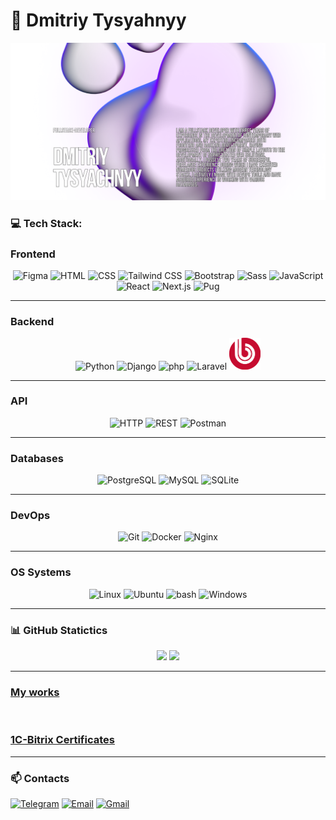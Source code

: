 # 👋 Dmitriy Tysyahnyy

![bg-image](img/bg-en.png)

### 💻 Tech Stack:

### Frontend
<div align="center">
  <img width="50" src="https://raw.githubusercontent.com/marwin1991/profile-technology-icons/refs/heads/main/icons/figma.png" alt="Figma" title="Figma"/>
	<img width="50" src="https://raw.githubusercontent.com/marwin1991/profile-technology-icons/refs/heads/main/icons/html.png" alt="HTML" title="HTML"/>
	<img width="50" src="https://raw.githubusercontent.com/marwin1991/profile-technology-icons/refs/heads/main/icons/css.png" alt="CSS" title="CSS"/>
	<img width="50" src="https://raw.githubusercontent.com/marwin1991/profile-technology-icons/refs/heads/main/icons/tailwind_css.png" alt="Tailwind CSS" title="Tailwind CSS"/>
	<img width="50" src="https://raw.githubusercontent.com/marwin1991/profile-technology-icons/refs/heads/main/icons/bootstrap.png" alt="Bootstrap" title="Bootstrap"/>
	<img width="50" src="https://raw.githubusercontent.com/marwin1991/profile-technology-icons/refs/heads/main/icons/sass.png" alt="Sass" title="Sass"/>
	<img width="50" src="https://raw.githubusercontent.com/marwin1991/profile-technology-icons/refs/heads/main/icons/javascript.png" alt="JavaScript" title="JavaScript"/>
	<img width="50" src="https://raw.githubusercontent.com/marwin1991/profile-technology-icons/refs/heads/main/icons/react.png" alt="React" title="React"/>
	<img width="50" src="https://raw.githubusercontent.com/marwin1991/profile-technology-icons/refs/heads/main/icons/next_js.png" alt="Next.js" title="Next.js"/>
	<img width="50" src="https://raw.githubusercontent.com/marwin1991/profile-technology-icons/refs/heads/main/icons/pug.png" alt="Pug" title="Pug"/>
</div>

---

### Backend
<div align="center">
	<img width="50" src="https://raw.githubusercontent.com/marwin1991/profile-technology-icons/refs/heads/main/icons/python.png" alt="Python" title="Python"/>
	<img width="50" src="https://raw.githubusercontent.com/marwin1991/profile-technology-icons/refs/heads/main/icons/django.png" alt="Django" title="Django"/>
	<img width="50" src="https://raw.githubusercontent.com/marwin1991/profile-technology-icons/refs/heads/main/icons/php.png" alt="php" title="php"/>
	<img width="50" src="https://raw.githubusercontent.com/marwin1991/profile-technology-icons/refs/heads/main/icons/laravel.png" alt="Laravel" title="Laravel"/>
  <img width="50" src="img/svg/1c_bitrix_logo.svg" alt="Laravel" title="Laravel"/>
</div>

---

### API
<div align="center">
	<img width="50" src="https://raw.githubusercontent.com/marwin1991/profile-technology-icons/refs/heads/main/icons/http.png" alt="HTTP" title="HTTP"/>
	<img width="50" src="https://raw.githubusercontent.com/marwin1991/profile-technology-icons/refs/heads/main/icons/rest.png" alt="REST" title="REST"/>
	<img width="50" src="https://raw.githubusercontent.com/marwin1991/profile-technology-icons/refs/heads/main/icons/postman.png" alt="Postman" title="Postman"/>
</div>

---

### Databases
<div align="center">
	<img width="50" src="https://raw.githubusercontent.com/marwin1991/profile-technology-icons/refs/heads/main/icons/postgresql.png" alt="PostgreSQL" title="PostgreSQL"/>
	<img width="50" src="https://raw.githubusercontent.com/marwin1991/profile-technology-icons/refs/heads/main/icons/mysql.png" alt="MySQL" title="MySQL"/>
  <img width="50" src="https://raw.githubusercontent.com/marwin1991/profile-technology-icons/refs/heads/main/icons/sqlite.png" alt="SQLite" title="SQLite"/>
</div>

---

### DevOps
<div align="center">
	<img width="50" src="https://raw.githubusercontent.com/marwin1991/profile-technology-icons/refs/heads/main/icons/git.png" alt="Git" title="Git"/>
	<img width="50" src="https://raw.githubusercontent.com/marwin1991/profile-technology-icons/refs/heads/main/icons/docker.png" alt="Docker" title="Docker"/>
	<img width="50" src="https://raw.githubusercontent.com/marwin1991/profile-technology-icons/refs/heads/main/icons/nginx.png" alt="Nginx" title="Nginx"/>
</div>

---

### OS Systems
<div align="center">
	<img width="50" src="https://raw.githubusercontent.com/marwin1991/profile-technology-icons/refs/heads/main/icons/linux.png" alt="Linux" title="Linux"/>
	<img width="50" src="https://raw.githubusercontent.com/marwin1991/profile-technology-icons/refs/heads/main/icons/ubuntu.png" alt="Ubuntu" title="Ubuntu"/>
	<img width="50" src="https://raw.githubusercontent.com/marwin1991/profile-technology-icons/refs/heads/main/icons/bash.png" alt="bash" title="bash"/>
	<img width="50" src="https://raw.githubusercontent.com/marwin1991/profile-technology-icons/refs/heads/main/icons/windows.png" alt="Windows" title="Windows"/>
</div>

---

### 📊 GitHub Statictics

<div align="center">
  <img height="180em" src="https://github-readme-stats.vercel.app/api?username=SkalZOne&show_icons=true&theme=dark"/>
  <img height="180em" src="https://github-readme-stats.vercel.app/api/top-langs/?username=SkalZOne&theme=dark"/>
</div>

---

<h3><a href="https://github.com/SkalZOne/My_Works">My works</a></h3>
<br>
<h3><a href="https://dev.1c-bitrix.ru/learning/resume.php?ID=59638724-8706578">1C-Bitrix Certificates</a></h3>

---

### 📫 Contacts

[![Telegram](https://img.shields.io/badge/Telegram-2CA5E0?style=for-the-badge&logo=telegram&logoColor=white)](https://t.me/SkalZOne)
[![Email](https://img.shields.io/badge/Email-005FF9?style=for-the-badge&logo=maildotru&logoColor=white)](mailto:dima.tysyahnyy@mail.ru)
[![Gmail](https://img.shields.io/badge/Gmail-D14836?style=for-the-badge&logo=gmail&logoColor=white)](mailto:dima.tysyachnyyy@gmail.com)
